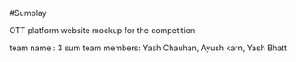  #Sumplay

 OTT platform website mockup for the competition

 team name : 3 sum
 team members: Yash Chauhan, Ayush karn, Yash Bhatt
